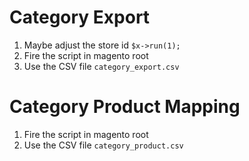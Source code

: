 # Category Export
1. Maybe adjust the store id `$x->run(1);`
2. Fire the script in magento root
3. Use the CSV file `category_export.csv`

# Category Product Mapping
1. Fire the script in magento root
2. Use the CSV file `category_product.csv`